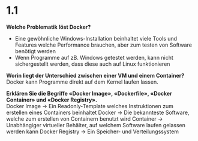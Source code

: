 # 1.1
**Welche Problematik löst Docker?**
- Eine gewöhnliche Windows-Installation beinhaltet viele Tools und Features welche Performance brauchen, aber zum testen von Software benötigt werden
- Wenn Programme auf zB. Windows getestet werden, kann nicht sichergestellt werden, dass diese auch auf Linux funktionieren

**Worin liegt der Unterschied zwischen einer VM und einem Container?**\
Docker kann Programme direkt auf dem Kernel laufen lassen.

**Erklären Sie die Begriffe «Docker Image», «Dockerfile», «Docker Container» und «Docker Registry».**\
Docker Image -> Ein Readonly-Template welches Instruktionen zum erstellen eines Containers beinhaltet
Docker -> Die bekannteste Software, welche zum erstellen von Containern benutzt wird
Container -> Unabhängiger virtueller Behälter, auf welchem Software laufen gelassen werden kann
Docker Registry -> Ein Speicher- und Verteilungssystem
